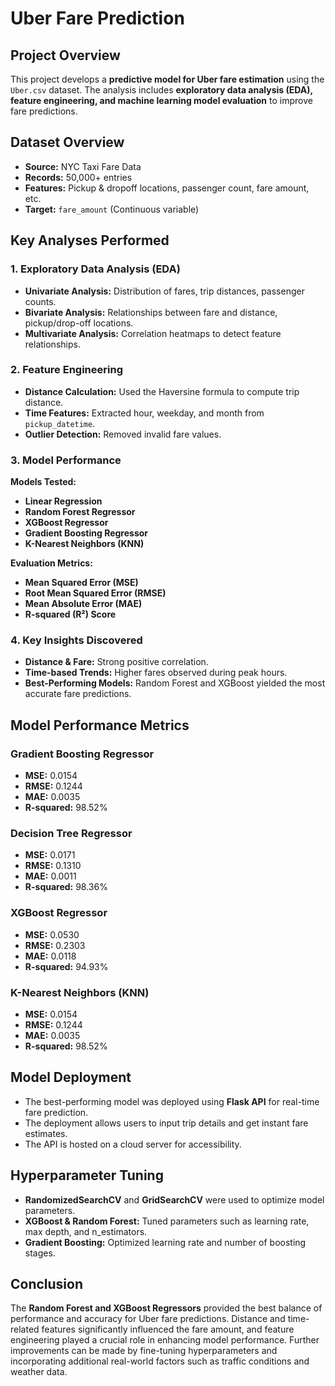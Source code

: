 # Uber Fare Prediction

## Project Overview  
This project develops a **predictive model for Uber fare estimation** using the `Uber.csv` dataset. 
The analysis includes **exploratory data analysis (EDA), feature engineering, and machine learning model evaluation** to improve fare predictions.

## Dataset Overview  
- **Source:** NYC Taxi Fare Data  
- **Records:** 50,000+ entries  
- **Features:** Pickup & dropoff locations, passenger count, fare amount, etc.  
- **Target:** `fare_amount` (Continuous variable)  

## Key Analyses Performed  

### 1. Exploratory Data Analysis (EDA)  
- **Univariate Analysis:** Distribution of fares, trip distances, passenger counts.  
- **Bivariate Analysis:** Relationships between fare and distance, pickup/drop-off locations.  
- **Multivariate Analysis:** Correlation heatmaps to detect feature relationships.  

### 2. Feature Engineering  
- **Distance Calculation:** Used the Haversine formula to compute trip distance.  
- **Time Features:** Extracted hour, weekday, and month from `pickup_datetime`.  
- **Outlier Detection:** Removed invalid fare values.  

### 3. Model Performance  
**Models Tested:**  
- **Linear Regression**  
- **Random Forest Regressor**  
- **XGBoost Regressor**  
- **Gradient Boosting Regressor**  
- **K-Nearest Neighbors (KNN)**  

**Evaluation Metrics:**  
- **Mean Squared Error (MSE)**  
- **Root Mean Squared Error (RMSE)**  
- **Mean Absolute Error (MAE)**  
- **R-squared (R²) Score**  

### 4. Key Insights Discovered  
- **Distance & Fare:** Strong positive correlation.  
- **Time-based Trends:** Higher fares observed during peak hours.  
- **Best-Performing Models:** Random Forest and XGBoost yielded the most accurate fare predictions.  

## Model Performance Metrics  
### **Gradient Boosting Regressor**  
- **MSE:** 0.0154  
- **RMSE:** 0.1244  
- **MAE:** 0.0035  
- **R-squared:** 98.52%  

### **Decision Tree Regressor**  
- **MSE:** 0.0171  
- **RMSE:** 0.1310  
- **MAE:** 0.0011  
- **R-squared:** 98.36%  

### **XGBoost Regressor**  
- **MSE:** 0.0530  
- **RMSE:** 0.2303  
- **MAE:** 0.0118  
- **R-squared:** 94.93%  

### **K-Nearest Neighbors (KNN)**  
- **MSE:** 0.0154  
- **RMSE:** 0.1244  
- **MAE:** 0.0035  
- **R-squared:** 98.52%  

## Model Deployment  
- The best-performing model was deployed using **Flask API** for real-time fare prediction.  
- The deployment allows users to input trip details and get instant fare estimates.  
- The API is hosted on a cloud server for accessibility.  

## Hyperparameter Tuning  
- **RandomizedSearchCV** and **GridSearchCV** were used to optimize model parameters.  
- **XGBoost & Random Forest:** Tuned parameters such as learning rate, max depth, and n_estimators.  
- **Gradient Boosting:** Optimized learning rate and number of boosting stages.  

## Conclusion  
The **Random Forest and XGBoost Regressors** provided the best balance of performance and accuracy for Uber fare predictions. Distance and time-related features significantly influenced the fare amount, and feature engineering played a crucial role in enhancing model performance. Further improvements can be made by fine-tuning hyperparameters and incorporating additional real-world factors such as traffic conditions and weather data.


